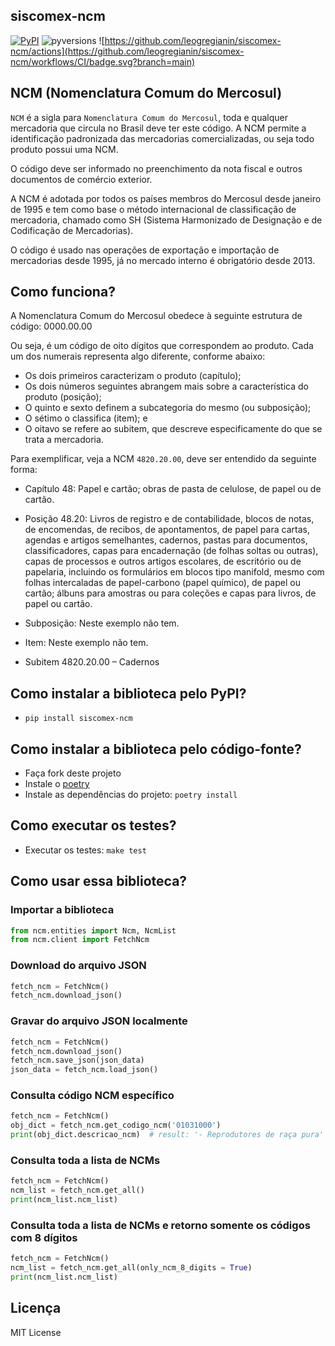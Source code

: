 ## siscomex-ncm
[![PyPI](https://img.shields.io/pypi/v/siscomex-ncm)](https://pypi.org/project/siscomex-ncm/) ![pyversions](https://img.shields.io/badge/python-3.6%20%7C%203.7%20%7C%203.8%20%7C%203.9%20%7C%203.10%20%7C%203.11-blue) ![https://github.com/leogregianin/siscomex-ncm/actions](https://github.com/leogregianin/siscomex-ncm/workflows/CI/badge.svg?branch=main)

## NCM (Nomenclatura Comum do Mercosul)

`NCM` é a sigla para `Nomenclatura Comum do Mercosul`, toda e qualquer mercadoria que circula no Brasil deve ter este código. A NCM permite a identificação padronizada das mercadorias comercializadas, ou seja todo produto possui uma NCM.

O código deve ser informado no preenchimento da nota fiscal e outros documentos de comércio exterior.

A NCM é adotada por todos os países membros do Mercosul desde janeiro de 1995 e tem como base o método internacional de classificação de mercadoria, chamado como SH (Sistema Harmonizado de Designação e de Codificação de Mercadorias).

O código é usado nas operações de exportação e importação de mercadorias desde 1995, já no mercado interno é obrigatório desde 2013.

## Como funciona?

A Nomenclatura Comum do Mercosul obedece à seguinte estrutura de código: 0000.00.00

Ou seja, é um código de oito dígitos que correspondem ao produto. Cada um dos numerais representa algo diferente, conforme abaixo:

 * Os dois primeiros caracterizam o produto (capítulo);
 * Os dois números seguintes abrangem mais sobre a característica do produto (posição);
 * O quinto e sexto definem a subcategoria do mesmo (ou subposição);
 * O sétimo o classifica (item); e
 * O oitavo se refere ao subitem, que descreve especificamente do que se trata a mercadoria.

Para exemplificar, veja a NCM `4820.20.00`, deve ser entendido da seguinte forma:

 * Capítulo 48: Papel e cartão; obras de pasta de celulose, de papel ou de cartão.

 * Posição 48.20: Livros de registro e de contabilidade, blocos de notas, de encomendas, de recibos, de apontamentos, de papel para cartas, agendas e artigos semelhantes, cadernos, pastas para documentos, classificadores, capas para encadernação (de folhas soltas ou outras), capas de processos e outros artigos escolares, de escritório ou de papelaria, incluindo os formulários em blocos tipo manifold, mesmo com folhas intercaladas de papel-carbono (papel químico), de papel ou cartão; álbuns para amostras ou para coleções e capas para livros, de papel ou cartão.

 * Subposição: Neste exemplo não tem.

 * Item: Neste exemplo não tem.

 * Subitem 4820.20.00 – Cadernos



## Como instalar a biblioteca pelo PyPI?

 * `pip install siscomex-ncm`


## Como instalar a biblioteca pelo código-fonte?

 * Faça fork deste projeto
 * Instale o [poetry](https://python-poetry.org/docs/#installation)
 * Instale as dependências do projeto: `poetry install`


## Como executar os testes?

 * Executar os testes: `make test`


## Como usar essa biblioteca?

### Importar a biblioteca

```python
from ncm.entities import Ncm, NcmList
from ncm.client import FetchNcm
```

### Download do arquivo JSON

```python
fetch_ncm = FetchNcm()
fetch_ncm.download_json()
```


### Gravar do arquivo JSON localmente

```python
fetch_ncm = FetchNcm()
fetch_ncm.download_json()
fetch_ncm.save_json(json_data)
json_data = fetch_ncm.load_json()
```

### Consulta código NCM específico

```python
fetch_ncm = FetchNcm()
obj_dict = fetch_ncm.get_codigo_ncm('01031000')
print(obj_dict.descricao_ncm)  # result: '- Reprodutores de raça pura'
```

### Consulta toda a lista de NCMs

```python
fetch_ncm = FetchNcm()
ncm_list = fetch_ncm.get_all()
print(ncm_list.ncm_list)
```

### Consulta toda a lista de NCMs e retorno somente os códigos com 8 dígitos

```python
fetch_ncm = FetchNcm()
ncm_list = fetch_ncm.get_all(only_ncm_8_digits = True)
print(ncm_list.ncm_list)
```

## Licença

  MIT License
